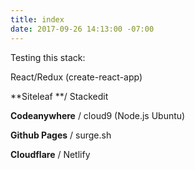 ```yaml
---
title: index
date: 2017-09-26 14:13:00 -07:00
---
```


Testing this stack:

React/Redux (create-react-app)

**Siteleaf **/ Stackedit

**Codeanywhere** / cloud9 (Node.js Ubuntu)

**Github Pages** / surge.sh

**Cloudflare** / Netlify